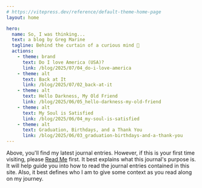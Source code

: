 ```yaml
---
# https://vitepress.dev/reference/default-theme-home-page
layout: home

hero:
  name: So, I was thinking...
  text: a blog by Greg Marine
  tagline: Behind the curtain of a curious mind 🤔
  actions:
    - theme: brand
      text: Do I love America (USA)?
      link: /blog/2025/07/04_do-i-love-america
    - theme: alt
      text: Back at It
      link: /blog/2025/07/02_back-at-it
    - theme: alt
      text: Hello Darkness, My Old Friend
      link: /blog/2025/06/05_hello-darkness-my-old-friend
    - theme: alt
      text: My Soul is Satisfied
      link: /blog/2025/06/04_my-soul-is-satisfied
    - theme: alt
      text: Graduation, Birthdays, and a Thank You
      link: /blog/2025/06/03_graduation-birthdays-and-a-thank-you
---
```


Above, you'll find my latest journal entries. However, if this is your first time visiting, please [Read Me](read-me) first. It best explains what this journal's purpose is. It will help guide you into how to read the journal entries contained in this site. Also, it best defines who I am to give some context as you read along on my journey.